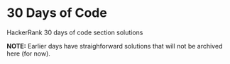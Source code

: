 # 30 Days of Code

HackerRank 30 days of code section solutions

**NOTE:** Earlier days have straighforward solutions that will not be archived here (for now).
